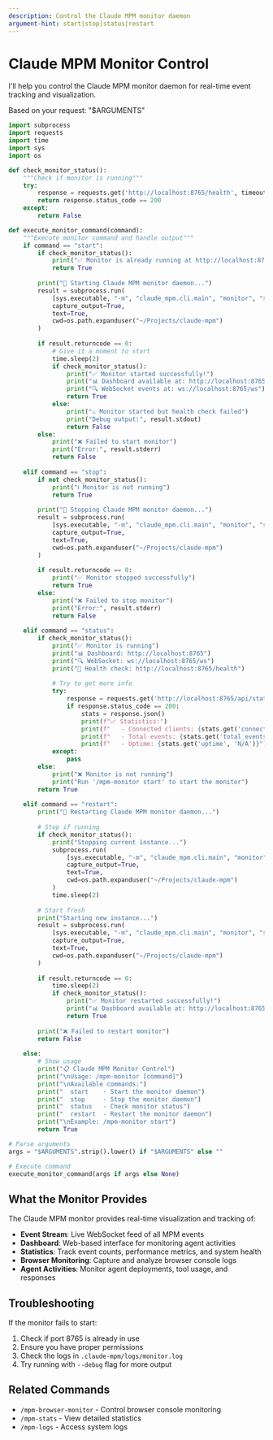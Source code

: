 ```yaml
---
description: Control the Claude MPM monitor daemon
argument-hint: start|stop|status|restart
---
```


# Claude MPM Monitor Control

I'll help you control the Claude MPM monitor daemon for real-time event tracking and visualization.

Based on your request: "$ARGUMENTS"

```python
import subprocess
import requests
import time
import sys
import os

def check_monitor_status():
    """Check if monitor is running"""
    try:
        response = requests.get('http://localhost:8765/health', timeout=2)
        return response.status_code == 200
    except:
        return False

def execute_monitor_command(command):
    """Execute monitor command and handle output"""
    if command == "start":
        if check_monitor_status():
            print("✅ Monitor is already running at http://localhost:8765")
            return True
        
        print("🚀 Starting Claude MPM monitor daemon...")
        result = subprocess.run(
            [sys.executable, "-m", "claude_mpm.cli.main", "monitor", "start"],
            capture_output=True,
            text=True,
            cwd=os.path.expanduser("~/Projects/claude-mpm")
        )
        
        if result.returncode == 0:
            # Give it a moment to start
            time.sleep(2)
            if check_monitor_status():
                print("✅ Monitor started successfully!")
                print("📊 Dashboard available at: http://localhost:8765")
                print("🔍 WebSocket events at: ws://localhost:8765/ws")
                return True
            else:
                print("⚠️ Monitor started but health check failed")
                print("Debug output:", result.stdout)
                return False
        else:
            print("❌ Failed to start monitor")
            print("Error:", result.stderr)
            return False
    
    elif command == "stop":
        if not check_monitor_status():
            print("ℹ️ Monitor is not running")
            return True
        
        print("🛑 Stopping Claude MPM monitor daemon...")
        result = subprocess.run(
            [sys.executable, "-m", "claude_mpm.cli.main", "monitor", "stop"],
            capture_output=True,
            text=True,
            cwd=os.path.expanduser("~/Projects/claude-mpm")
        )
        
        if result.returncode == 0:
            print("✅ Monitor stopped successfully")
            return True
        else:
            print("❌ Failed to stop monitor")
            print("Error:", result.stderr)
            return False
    
    elif command == "status":
        if check_monitor_status():
            print("✅ Monitor is running")
            print("📊 Dashboard: http://localhost:8765")
            print("🔍 WebSocket: ws://localhost:8765/ws")
            print("💚 Health check: http://localhost:8765/health")
            
            # Try to get more info
            try:
                response = requests.get('http://localhost:8765/api/stats', timeout=2)
                if response.status_code == 200:
                    stats = response.json()
                    print(f"📈 Statistics:")
                    print(f"   - Connected clients: {stats.get('connected_clients', 0)}")
                    print(f"   - Total events: {stats.get('total_events', 0)}")
                    print(f"   - Uptime: {stats.get('uptime', 'N/A')}")
            except:
                pass
        else:
            print("❌ Monitor is not running")
            print("Run '/mpm-monitor start' to start the monitor")
        return True
    
    elif command == "restart":
        print("🔄 Restarting Claude MPM monitor daemon...")
        
        # Stop if running
        if check_monitor_status():
            print("Stopping current instance...")
            subprocess.run(
                [sys.executable, "-m", "claude_mpm.cli.main", "monitor", "stop"],
                capture_output=True,
                text=True,
                cwd=os.path.expanduser("~/Projects/claude-mpm")
            )
            time.sleep(2)
        
        # Start fresh
        print("Starting new instance...")
        result = subprocess.run(
            [sys.executable, "-m", "claude_mpm.cli.main", "monitor", "start"],
            capture_output=True,
            text=True,
            cwd=os.path.expanduser("~/Projects/claude-mpm")
        )
        
        if result.returncode == 0:
            time.sleep(2)
            if check_monitor_status():
                print("✅ Monitor restarted successfully!")
                print("📊 Dashboard available at: http://localhost:8765")
                return True
        
        print("❌ Failed to restart monitor")
        return False
    
    else:
        # Show usage
        print("📋 Claude MPM Monitor Control")
        print("\nUsage: /mpm-monitor [command]")
        print("\nAvailable commands:")
        print("  start    - Start the monitor daemon")
        print("  stop     - Stop the monitor daemon")
        print("  status   - Check monitor status")
        print("  restart  - Restart the monitor daemon")
        print("\nExample: /mpm-monitor start")
        return True

# Parse arguments
args = "$ARGUMENTS".strip().lower() if "$ARGUMENTS" else ""

# Execute command
execute_monitor_command(args if args else None)
```

## What the Monitor Provides

The Claude MPM monitor provides real-time visualization and tracking of:

- **Event Stream**: Live WebSocket feed of all MPM events
- **Dashboard**: Web-based interface for monitoring agent activities
- **Statistics**: Track event counts, performance metrics, and system health
- **Browser Monitoring**: Capture and analyze browser console logs
- **Agent Activities**: Monitor agent deployments, tool usage, and responses

## Troubleshooting

If the monitor fails to start:
1. Check if port 8765 is already in use
2. Ensure you have proper permissions
3. Check the logs in `.claude-mpm/logs/monitor.log`
4. Try running with `--debug` flag for more output

## Related Commands

- `/mpm-browser-monitor` - Control browser console monitoring
- `/mpm-stats` - View detailed statistics
- `/mpm-logs` - Access system logs